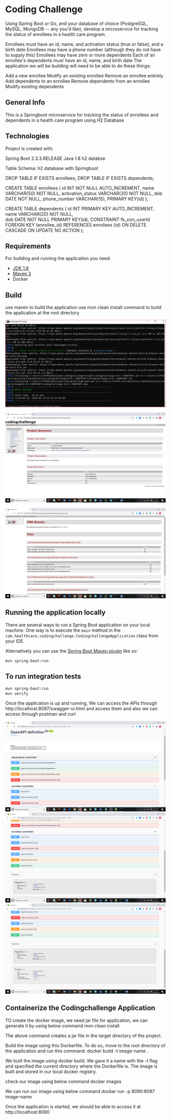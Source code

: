 # Coding Challenge
Using Spring Boot or Go, and your database of choice (PostgreSQL, MySQL, MongoDB -- any you'd like), develop a microservice for tracking the status of enrollees in a health care program.

Enrollees must have an id, name, and activation status (true or false), and a birth date
Enrollees may have a phone number (although they do not have to supply this)
Enrollees may have zero or more dependents
Each of an enrollee's dependents must have an id, name, and birth date
The application we will be building will need to be able to do these things:

Add a new enrollee
Modify an existing enrollee
Remove an enrollee entirely
Add dependents to an enrollee
Remove dependents from an enrollee
Modify existing dependents

## General Info
This is a Springboot microservice for tracking the status of enrollees and dependents in a health care program using H2 Database

## Technologies
Project is created with:

Spring Boot 2.3.3.RELEASE
Java 1.8
h2 databse

Table Schema:
h2 database with Springboot

DROP TABLE IF EXISTS enrollees;
DROP TABLE IF EXISTS dependents;

CREATE TABLE enrollees ( 
   id INT NOT NULL AUTO_INCREMENT, 
   name VARCHAR(50) NOT NULL, 
   activation_status VARCHAR(20) NOT NULL, 
   dob DATE NOT NULL,
   phone_number VARCHAR(15),
   PRIMARY KEY(id)
);

CREATE TABLE dependents
   ( id INT PRIMARY KEY AUTO_INCREMENT,
    name VARCHAR(20) NOT NULL,    
	dob DATE NOT NULL
	PRIMARY KEY(id),
  CONSTRAINT fk_con_userId FOREIGN KEY (enrollee_id)
    REFERENCES enrollees (id)
  ON DELETE CASCADE ON UPDATE NO ACTION
);

## Requirements

For building and running the application you need:

- [JDK 1.8](http://www.oracle.com/technetwork/java/javase/downloads/jdk8-downloads-2133151.html)
- [Maven 3](https://maven.apache.org)
- Docker

## Build

use maven to build the application
use mvn clean install command to build the application at the root directory

![BuildSuccess](BuildSuccess.JPG)

![Project_Documentation](Project_Documentation.jpg)

![PMD_Results](PMD_Results.png)

## Running the application locally

There are several ways to run a Spring Boot application on your local machine. One way is to execute the `main` method in the `com.healthcare.codingchallenge.CodingchallengeApplication` class from your IDE.

Alternatively you can use the [Spring Boot Maven plugin](https://docs.spring.io/spring-boot/docs/current/reference/html/build-tool-plugins-maven-plugin.html) like so:

```shell
mvn spring-boot:run
```

## To run integration tests

```
mvn spring-boot:run
mvn verify
```

Once the application is up and running, We can access the APIs through http://localhost:8097/swagger-ui.html and access them and also we can access through postman and curl

![SwaggerAPI_Screenshot1](SwaggerAPI_Screenshot1.png)
![SwaggerAPI_Screenshot2](SwaggerAPI_Screenshot2.png)
![SwaggerAPI_Screenshot3](SwaggerAPI_Screenshot3.png)


## Containerize the Codingchallenge Application

TO create the docker image, we need jar file for application, we can generate it by using below command
mvn clean install

The above command creates a jar file in the target directory of the project.

Build the image using this Dockerfile. To do so, move to the root directory of the application and run this command:
docker build -t image-name .

We built the image using docker build. We gave it a name with the -t flag and specified the current directory where the Dockerfile is. The image is built and stored in our local docker registry.

check our image using below command
docker images

We can run our image using below command
docker run -p 8090:8097 image-name

Once the application is started, we should be able to access it at http://localhost:8090

